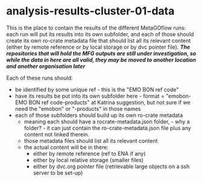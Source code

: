 # analysis-results-cluster-01-data

This is the place to contain the results of the different MetaGOflow runs: each run will put its results into its own subfolder, and each of those should create its own ro-crate metadata file that should list all its relevant content (either by remote reference or by local storage or by dvc pointer file). 
***The repositories that will hold the MFG outputs are still under investigation, so while the data in here are all valid, they may be moved to another location and another organisation later***

Each of these runs should: 
- be identified by some unique ref - this is the "EMO BON ref code"
- have its results be put into its own subfolder here - format = "emobon-EMO BON ref code-products" at Katrina suggestion, but not sure if we need the "emobon" or "-products" in those names
- each of those subfolders should build up its own ro-crate metadata
  - meaning each should have a rocrate-metadata.json folder, - why a folder? - it can just contain the ro-crate-metadata.json file plus any content not linked therein.
  - those metadata files should list all its relevant content
  - the actual content will be in there:
    - either by remote reference (ref to ENA if any)
    - either by local relative storage (smaller files)
    - either by dvc.org pointer file (retrievable large objects on a ssh server to be set-up)
